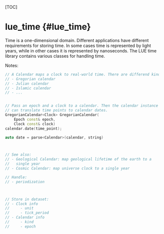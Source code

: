 [TOC]

# lue_time  {#lue_time}
Time is a one-dimensional domain. Different applications have different
requirements for storing time. In some cases time is represented by
light years, while in other cases it is represented by nanoseconds. The
LUE time library contains various classes for handling time.


Notes:
```cpp
// A Calendar maps a clock to real-world time. There are differend kinds:
// - Gregorian calendar
// - Julian calendar
// - Islamic calendar
// - ...


// Pass an epoch and a clock to a calendar. Then the calendar instance
// can translate time points to calendar dates.
GregorianCalendar<Clock> GregorianCalendar(
    Epoch const& epoch,
    Clock const& clock)
calendar.date(time_point);

auto date = parse<Calendar>(calendar, string)



// See also:
// - Geological Calendar: map geological lifetime of the earth to a
//   single year
// - Cosmic Calendar: map universe clock to a single year

// Handle:
// - periodization



// Store in dataset:
// - Clock info
//     - unit
//     - tick_period
// - Calendar info
//     - kind
//     - epoch

```
